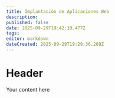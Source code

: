 ```yaml
---
title: Implantación de Aplicaciones Web
description: 
published: false
date: 2025-09-29T19:42:10.477Z
tags: 
editor: markdown
dateCreated: 2025-09-29T19:29:36.269Z
---
```


# Header
Your content here